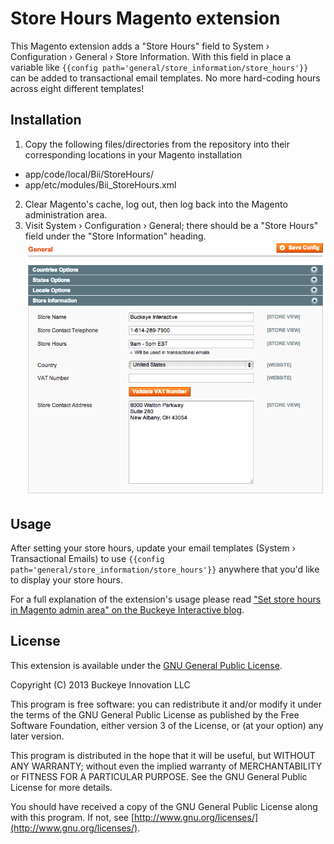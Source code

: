 # Store Hours Magento extension

This Magento extension adds a "Store Hours" field to System &rsaquo; Configuration &rsaquo; General &rsaquo; Store Information. With this field in place a variable like `{{config path='general/store_information/store_hours'}}` can be added to transactional email templates. No more hard-coding hours across eight different templates!

## Installation

1. Copy the following files/directories from the repository into their corresponding locations in your Magento installation
  * app/code/local/Bii/StoreHours/
  * app/etc/modules/Bii_StoreHours.xml

2. Clear Magento's cache, log out, then log back into the Magento administration area.
3. Visit System &rsaquo; Configuration &rsaquo; General; there should be a "Store Hours" field under the "Store Information" heading.<br>![A "Store Hours" field in the Magento "Store Information" configuration page"](store-hours-config.png)

## Usage

After setting your store hours, update your email templates (System &rsaquo; Transactional Emails) to use `{{config path='general/store_information/store_hours'}}` anywhere that you'd like to display your store hours.

For a full explanation of the extension's usage please read ["Set store hours in Magento admin area" on the Buckeye Interactive blog](http://www.buckeyeinteractive.com/2013/07/store-hours-in-magento-admin/).

## License

This extension is available under the [GNU General Public License](http://www.gnu.org/licenses/gpl.html).

Copyright (C) 2013  Buckeye Innovation LLC

This program is free software: you can redistribute it and/or modify
it under the terms of the GNU General Public License as published by
the Free Software Foundation, either version 3 of the License, or
(at your option) any later version.

This program is distributed in the hope that it will be useful,
but WITHOUT ANY WARRANTY; without even the implied warranty of
MERCHANTABILITY or FITNESS FOR A PARTICULAR PURPOSE.  See the
GNU General Public License for more details.

You should have received a copy of the GNU General Public License
along with this program.  If not, see [http://www.gnu.org/licenses/](http://www.gnu.org/licenses/).